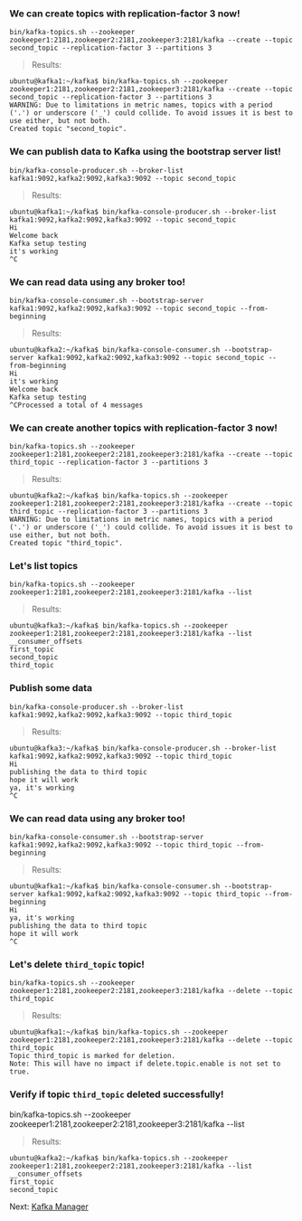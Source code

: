 ### We can create topics with replication-factor 3 now!
`bin/kafka-topics.sh --zookeeper zookeeper1:2181,zookeeper2:2181,zookeeper3:2181/kafka --create --topic second_topic --replication-factor 3 --partitions 3`

> Results:
```
ubuntu@kafka1:~/kafka$ bin/kafka-topics.sh --zookeeper zookeeper1:2181,zookeeper2:2181,zookeeper3:2181/kafka --create --topic second_topic --replication-factor 3 --partitions 3
WARNING: Due to limitations in metric names, topics with a period ('.') or underscore ('_') could collide. To avoid issues it is best to use either, but not both.
Created topic "second_topic".
```

### We can publish data to Kafka using the bootstrap server list!
`bin/kafka-console-producer.sh --broker-list kafka1:9092,kafka2:9092,kafka3:9092 --topic second_topic`

> Results:
```
ubuntu@kafka1:~/kafka$ bin/kafka-console-producer.sh --broker-list kafka1:9092,kafka2:9092,kafka3:9092 --topic second_topic
Hi
Welcome back
Kafka setup testing
it's working
^C
```


### We can read data using any broker too!
`bin/kafka-console-consumer.sh --bootstrap-server kafka1:9092,kafka2:9092,kafka3:9092 --topic second_topic --from-beginning`

> Results:
```
ubuntu@kafka2:~/kafka$ bin/kafka-console-consumer.sh --bootstrap-server kafka1:9092,kafka2:9092,kafka3:9092 --topic second_topic --from-beginning
Hi
it's working
Welcome back
Kafka setup testing
^CProcessed a total of 4 messages
```

### We can create another topics with replication-factor 3 now!
`bin/kafka-topics.sh --zookeeper zookeeper1:2181,zookeeper2:2181,zookeeper3:2181/kafka --create --topic third_topic --replication-factor 3 --partitions 3`

> Results:
```
ubuntu@kafka2:~/kafka$ bin/kafka-topics.sh --zookeeper zookeeper1:2181,zookeeper2:2181,zookeeper3:2181/kafka --create --topic third_topic --replication-factor 3 --partitions 3
WARNING: Due to limitations in metric names, topics with a period ('.') or underscore ('_') could collide. To avoid issues it is best to use either, but not both.
Created topic "third_topic".
```

### Let's list topics
`bin/kafka-topics.sh --zookeeper zookeeper1:2181,zookeeper2:2181,zookeeper3:2181/kafka --list`

> Results:
```
ubuntu@kafka3:~/kafka$ bin/kafka-topics.sh --zookeeper zookeeper1:2181,zookeeper2:2181,zookeeper3:2181/kafka --list
__consumer_offsets
first_topic
second_topic
third_topic
```

### Publish some data
`bin/kafka-console-producer.sh --broker-list kafka1:9092,kafka2:9092,kafka3:9092 --topic third_topic`

> Results:
```
ubuntu@kafka3:~/kafka$ bin/kafka-console-producer.sh --broker-list kafka1:9092,kafka2:9092,kafka3:9092 --topic third_topic
Hi
publishing the data to third topic
hope it will work
ya, it's working
^C
```


### We can read data using any broker too!
`bin/kafka-console-consumer.sh --bootstrap-server kafka1:9092,kafka2:9092,kafka3:9092 --topic third_topic --from-beginning`

> Results:
```
ubuntu@kafka1:~/kafka$ bin/kafka-console-consumer.sh --bootstrap-server kafka1:9092,kafka2:9092,kafka3:9092 --topic third_topic --from-beginning
Hi
ya, it's working
publishing the data to third topic
hope it will work
^C
```


### Let's delete `third_topic` topic!
`bin/kafka-topics.sh --zookeeper zookeeper1:2181,zookeeper2:2181,zookeeper3:2181/kafka --delete --topic third_topic`

> Results:
```
ubuntu@kafka1:~/kafka$ bin/kafka-topics.sh --zookeeper zookeeper1:2181,zookeeper2:2181,zookeeper3:2181/kafka --delete --topic third_topic
Topic third_topic is marked for deletion.
Note: This will have no impact if delete.topic.enable is not set to true.
```

### Verify if topic `third_topic` deleted successfully!
bin/kafka-topics.sh --zookeeper zookeeper1:2181,zookeeper2:2181,zookeeper3:2181/kafka --list

> Results:
```
ubuntu@kafka2:~/kafka$ bin/kafka-topics.sh --zookeeper zookeeper1:2181,zookeeper2:2181,zookeeper3:2181/kafka --list
__consumer_offsets
first_topic
second_topic
```

Next: [Kafka Manager](9-tools-kafka-manager.md)
